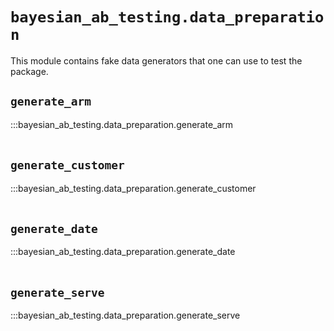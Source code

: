 # `bayesian_ab_testing.data_preparation`

This module contains fake data generators that one can use to test the package.

<h2><code>generate_arm</code></h2>
:::bayesian_ab_testing.data_preparation.generate_arm
<br/><br/>


<h2><code>generate_customer</code></h2>
:::bayesian_ab_testing.data_preparation.generate_customer
<br/><br/>


<h2><code>generate_date</code></h2>
:::bayesian_ab_testing.data_preparation.generate_date
<br/><br/>


<h2><code>generate_serve</code></h2>
:::bayesian_ab_testing.data_preparation.generate_serve
<br/><br/>